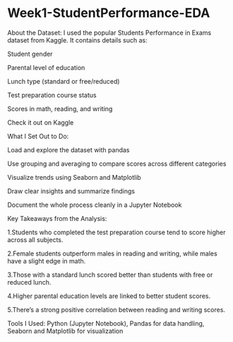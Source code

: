 # Week1-StudentPerformance-EDA
About the Dataset:
I used the popular Students Performance in Exams dataset from Kaggle. It contains details such as:

Student gender

Parental level of education

Lunch type (standard or free/reduced)

Test preparation course status

Scores in math, reading, and writing

Check it out on Kaggle

What I Set Out to Do:

Load and explore the dataset with pandas

Use grouping and averaging to compare scores across different categories

Visualize trends using Seaborn and Matplotlib

Draw clear insights and summarize findings

Document the whole process cleanly in a Jupyter Notebook

Key Takeaways from the Analysis:

1.Students who completed the test preparation course tend to score higher across all subjects.

2.Female students outperform males in reading and writing, while males have a slight edge in math.

3.Those with a standard lunch scored better than students with free or reduced lunch.

4.Higher parental education levels are linked to better student scores.

5.There’s a strong positive correlation between reading and writing scores.

Tools I Used:
Python (Jupyter Notebook), 
Pandas for data handling,
Seaborn and Matplotlib for visualization



